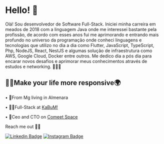 # Hello! 👋

Olá! Sou desenvolvedor de Software Full-Stack. Iniciei minha carreira em meados de 2018 com a linguagem Java onde me interessei bastante pela profissão, de acordo com esses anos fui me aprimorando e entrando mais profundo no universo da programação onde conheci linguagens e tecnologias que utilizo no dia a dia como Flutter, JavaScript, TypeScript, Php, NodeJS, React, NestJS e algumas solução de infraestrutura como AWS, Google Cloud, Docker entre outros. Me dedico dia a pós dia para encarar novos desafios e aprimorar meus conhecimentos através de estudos e networking. 👩‍🚀🚀

## 👨‍🚀Make your life more responsive🌍 
• 🚩From Mg living in Almenara

• 👨‍💻Full-Stack at [KaBuM!]("")

• 👑Ceo and CTO on [Comeet Space](https://www.linkedin.com/company/comeet-empresas)

Reach me out 
🐱‍💻


[![Linkedin Badge](https://camo.githubusercontent.com/a9d413435371b306fac2ff4d1dcfa85877d9deb93bb90ce7d8444b260d7a9922/68747470733a2f2f696d672e736869656c64732e696f2f62616467652f2d4c696e6b6564496e2d626c75653f7374796c653d666c61742d737175617265266c6f676f3d4c696e6b6564696e266c6f676f436f6c6f723d7768697465266c696e6b3d68747470733a2f2f7777772e6c696e6b6564696e2e636f6d2f696e2f697361646f72612d726f647269677565732d7374616e6761726c696e2d3438343032623134312f)](https://www.linkedin.com/in/rafael-lopes-3a7023175/)  [![Instagram Badge](https://camo.githubusercontent.com/995893e1a358c25b4713c038a26b475b1c2c29b3f1a154e8967ae1b790db5f61/68747470733a2f2f696d672e736869656c64732e696f2f62616467652f2d496e7374616772616d2d76696f6c65743f7374796c653d666c61742d737175617265266c6f676f3d496e7374616772616d266c6f676f436f6c6f723d7768697465266c696e6b3d68747470733a2f2f7777772e696e7374616772616d2e636f6d2f7061706f64656465762f)](https://www.instagram.com/rafael.l.teixeira/)
